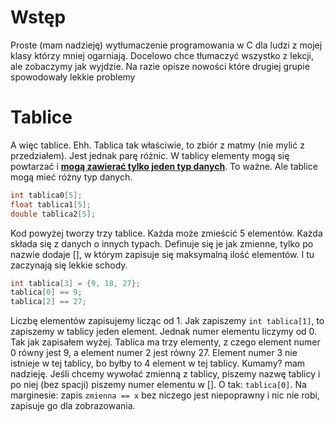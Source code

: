 # Wstęp
Proste (mam nadzieję) wytłumaczenie programowania w C dla ludzi z mojej klasy którzy mniej ogarniają. Docelowo chce tłumaczyć wszystko z lekcji, ale zobaczymy jak wyjdzie. Na razie opisze nowości które drugiej grupie spowodowały lekkie problemy
# Tablice
A więc tablice. Ehh. Tablica tak właściwie, to zbiór z matmy (nie mylić z przedziałem). Jest jednak parę różnic. W tablicy elementy mogą się powtarzać i <ins>**mogą zawierać tylko jeden typ danych**</ins>. To ważne. Ale tablice mogą mieć różny typ danych.
```C
int tablica0[5];
float tablica1[5];
double tablica2[5];
```
Kod powyżej tworzy trzy tablice. Każda może zmieścić 5 elementów. Każda składa się z danych o innych typach. Definuje się je jak zmienne, tylko po nazwie dodaje [], w którym zapisuje się maksymalną ilość elementów. I tu zaczynają się lekkie schody.
```C
int tablica[3] = {9, 18, 27};
tablica[0] == 9;
tablica[2] == 27;
```
Liczbę elementów zapisujemy licząc od 1. Jak zapiszemy `int tablica[1]`, to zapiszemy w tablicy jeden element. Jednak numer elementu liczymy od 0. Tak jak zapisałem wyżej. Tablica ma trzy elementy, z czego element numer 0 równy jest 9, a element numer 2 jest równy 27. Element numer 3 nie istnieje w tej tablicy, bo byłby to 4 element w tej tablicy. Kumamy? mam nadzieję. Jeśli chcemy wywołać zmienną z tablicy, piszemy nazwę tablicy i po niej (bez spacji) piszemy numer elementu w []. O tak: `tablica[0]`. 
Na marginesie: zapis `zmienna == x` bez niczego jest niepoprawny i nic nie robi, zapisuje go dla zobrazowania.
